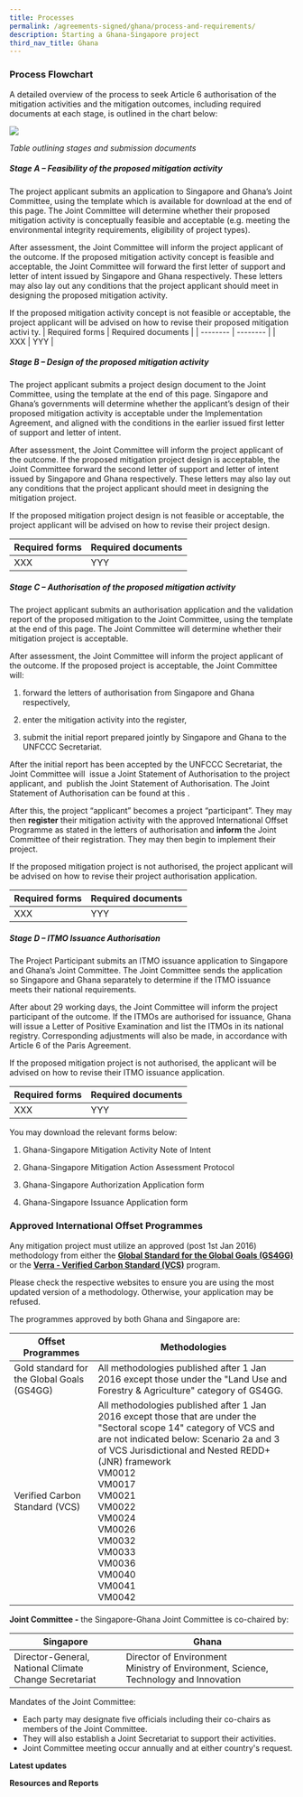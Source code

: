 ```yaml
---
title: Processes
permalink: /agreements-signed/ghana/process-and-requirements/
description: Starting a Ghana-Singapore project
third_nav_title: Ghana
---
```

### Process Flowchart

A detailed overview of the process to seek Article 6 authorisation of the mitigation activities and the mitigation outcomes, including required documents at each stage, is outlined in the chart below:

<img src="https://file.go.gov.sg/processtable808.png">

*Table outlining stages and submission documents*

##### *Stage A – Feasibility of the proposed mitigation activity*

The project applicant submits an application to Singapore and Ghana’s Joint Committee, using the template which is available for download at the end of this page. The Joint Committee will determine whether their proposed mitigation activity is conceptually feasible and acceptable (e.g. meeting the environmental integrity requirements, eligibility of project types).

After assessment, the Joint Committee will inform the project applicant of the outcome. If the proposed mitigation activity concept is feasible and acceptable, the Joint Committee will forward the first letter of support and letter of intent issued by Singapore and Ghana respectively. These letters may also lay out any conditions that the project applicant should meet in designing the proposed mitigation activity.

If the proposed mitigation activity concept is not feasible or acceptable, the project applicant will be advised on how to revise their proposed mitigation activi
ty. 
| Required forms | Required documents | 
| -------- | -------- | 
| XXX     | YYY     |

##### _Stage B – Design of the proposed mitigation activity_

The project applicant submits a project design document to the Joint Committee, using the template at the end of this page. Singapore and Ghana’s governments will determine whether the applicant’s design of their proposed mitigation activity is acceptable under the Implementation Agreement, and aligned with the conditions in the earlier issued first letter of support and letter of intent.

After assessment, the Joint Committee will inform the project applicant of the outcome. If the proposed mitigation project design is acceptable, the Joint Committee forward the second letter of support and letter of intent issued by Singapore and Ghana respectively. These letters may also lay out any conditions that the project applicant should meet in designing the mitigation project.

If the proposed mitigation project design is not feasible or acceptable, the project applicant will be advised on how to revise their project design.

| Required forms | Required documents | 
| -------- | -------- | 
| XXX     | YYY     |

##### _Stage C – Authorisation of the proposed mitigation activity_

The project applicant submits an authorisation application and the validation report of the proposed mitigation to the Joint Committee, using the template at the end of this page. The Joint Committee will determine whether their mitigation project is acceptable.

After assessment, the Joint Committee will inform the project applicant of the outcome. If the proposed project is acceptable, the Joint Committee will:

1) forward the letters of authorisation from Singapore and Ghana respectively,

2) enter the mitigation activity into the register,

3) submit the initial report prepared jointly by Singapore and Ghana to the UNFCCC Secretariat.

After the initial report has been accepted by the UNFCCC Secretariat, the Joint Committee will &nbsp;issue a Joint Statement of Authorisation to the project applicant, and &nbsp;publish the Joint Statement of Authorisation. The Joint Statement of Authorisation can be found at this .

After this, the project “applicant” becomes a project “participant”. They may then **register** their mitigation activity with the approved International Offset Programme as stated in the letters of authorisation and **inform** the Joint Committee of their registration. They may then begin to implement their project.

If the proposed mitigation project is not authorised, the project applicant will be advised on how to revise their project authorisation application.

| Required forms | Required documents | 
| -------- | -------- | 
| XXX     | YYY     |

##### _Stage D – ITMO Issuance Authorisation_

The Project Participant submits an ITMO issuance application to Singapore and Ghana’s Joint Committee. The Joint Committee sends the application so Singapore and Ghana separately to determine if the ITMO issuance meets their national requirements.

After about 29 working days, the Joint Committee will inform the project participant of the outcome. If the ITMOs are authorised for issuance, Ghana will issue a Letter of Positive Examination and list the ITMOs in its national registry. Corresponding adjustments will also be made, in accordance with Article 6 of the Paris Agreement.

If the proposed mitigation project is not authorised, the applicant will be advised on how to revise their ITMO issuance application.


| Required forms | Required documents | 
| -------- | -------- | 
| XXX     | YYY     |



You may download the relevant forms below:

1. Ghana-Singapore Mitigation Activity Note of Intent

2. Ghana-Singapore Mitigation Action Assessment Protocol

3. Ghana-Singapore Authorization Application form

4. Ghana-Singapore Issuance Application form


### Approved International Offset Programmes

Any mitigation project must utilize an approved (post 1st Jan 2016) methodology from either the [**Global Standard for the Global Goals (GS4GG)**](/https://globalgoals.goldstandard.org/gold-standard-previous-gs4gg/) or the [**Verra - Verified Carbon Standard (VCS)**](/https://verra.org/) program.

Please check the respective websites to ensure you are using the most updated version of a methodology. Otherwise, your application may be refused.

The programmes approved by both Ghana and Singapore are:

| Offset Programmes | Methodologies | 
| -------- | -------- | 
| Gold standard for the Global Goals (GS4GG)   |All methodologies published after 1 Jan 2016 except those under the "Land Use and Forestry &amp; Agriculture" category of GS4GG. |
|Verified Carbon Standard (VCS)|All methodologies published after 1 Jan 2016 except those that are under the "Sectoral scope 14" category of VCS and are not indicated below: Scenario 2a and 3 of VCS Jurisdictional and Nested REDD+ (JNR) framework <br> VM0012 <br> VM0017 <br> VM0021 <br> VM0022 <br> VM0024 <br> VM0026 <br> VM0032 <br> VM0033 <br> VM0036 <br> VM0040 <br> VM0041 <br> VM0042|


**Joint Committee -** the Singapore-Ghana Joint Committee is co-chaired by:

| Singapore | Ghana |
| -------- | -------- | 
| Director-General, <br> National Climate Change Secretariat | Director of Environment <br> Ministry of Environment, Science, Technology and Innovation |

Mandates of the Joint Committee:
* Each party may designate five officials including their co-chairs as members of the Joint Committee. 
* They will also establish a Joint Secretariat to support their activities.
* Joint Committee meeting occur annually and at either country's request.


**Latest updates**


**Resources and Reports**